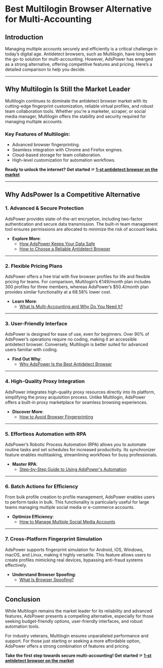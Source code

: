 # Best Multilogin Browser Alternative for Multi-Accounting

## Introduction

Managing multiple accounts securely and efficiently is a critical challenge in today’s digital age. Antidetect browsers, such as Multilogin, have long been the go-to solution for multi-accounting. However, AdsPower has emerged as a strong alternative, offering competitive features and pricing. Here’s a detailed comparison to help you decide.

---

## Why Multilogin Is Still the Market Leader

Multilogin continues to dominate the antidetect browser market with its cutting-edge fingerprint customization, reliable virtual profiles, and robust team collaboration tools. Whether you're a marketer, scraper, or social media manager, Multilogin offers the stability and security required for managing multiple accounts.

### Key Features of Multilogin:
- Advanced browser fingerprinting.
- Seamless integration with Chrome and Firefox engines.
- Cloud-based storage for team collaboration.
- High-level customization for automation workflows.

**Ready to unlock the internet? Get started ☞ [1-st antidetect browser on the market](https://bit.ly/multIlogin)**

---

## Why AdsPower Is a Competitive Alternative

### 1. Advanced & Secure Protection
AdsPower provides state-of-the-art encryption, including two-factor authentication and secure data transmission. The built-in team management tool ensures permissions are allocated to minimize the risk of account leaks.

- **Explore More**:
  - [How AdsPower Keeps Your Data Safe](https://www.adspower.com/blog/behind-the-scenes-how-adspower-keeps-your-data-safe)
  - [How to Choose a Reliable Antidetect Browser](https://www.adspower.com/blog/How-Do-You-Know-if-an-Antidetect-Browser-Is-Reliable)

---

### 2. Flexible Pricing Plans
AdsPower offers a free trial with five browser profiles for life and flexible pricing for teams. For comparison, Multilogin’s €149/month plan includes 300 profiles for three members, whereas AdsPower’s $50.4/month plan provides similar functionality at a 68.58% lower cost.

- **Learn More**:
  - [What Is Multi-Accounting and Why Do You Need It?](https://www.adspower.com/blog/What-Is-Multi-accounting-and-What-Is-It-for)

---

### 3. User-Friendly Interface
AdsPower is designed for ease of use, even for beginners. Over 90% of AdsPower’s operations require no coding, making it an accessible antidetect browser. Conversely, Multilogin is better suited for advanced users familiar with coding.

- **Find Out Why**:
  - [Why AdsPower Is the Best Antidetect Browser](https://www.adspower.com/blog/why-adspower-is-the-best-antidetect-browser)

---

### 4. High-Quality Proxy Integration
AdsPower integrates high-quality proxy resources directly into its platform, simplifying the proxy acquisition process. Unlike Multilogin, AdsPower offers a built-in proxy marketplace for seamless browsing experiences.

- **Discover More**:
  - [How to Avoid Browser Fingerprinting](https://www.adspower.com/blog/how-to-avoid-browser-fingerprinting-a-comprehensive-guide)

---

### 5. Effortless Automation with RPA
AdsPower’s Robotic Process Automation (RPA) allows you to automate routine tasks and set schedules for increased productivity. Its synchronizer feature enables multitasking, streamlining workflows for busy professionals.

- **Master RPA**:
  - [Step-by-Step Guide to Using AdsPower's Automation](https://www.adspower.com/blog/step-by-step-instructions-for-using-rpa-automation-from-adspower)

---

### 6. Batch Actions for Efficiency
From bulk profile creation to profile management, AdsPower enables users to perform tasks in bulk. This functionality is particularly useful for large teams managing multiple social media or e-commerce accounts.

- **Optimize Efficiency**:
  - [How to Manage Multiple Social Media Accounts](https://www.adspower.com/blog/how-to-manage-multiple-social-media-accounts)

---

### 7. Cross-Platform Fingerprint Simulation
AdsPower supports fingerprint simulation for Android, iOS, Windows, macOS, and Linux, making it highly versatile. This feature allows users to create profiles mimicking real devices, bypassing anti-fraud systems effectively.

- **Understand Browser Spoofing**:
  - [What Is Browser Spoofing?](https://www.adspower.com/blog/what-is-browser-spoofing-everything-you-need-to-know)

---

## Conclusion

While Multilogin remains the market leader for its reliability and advanced features, AdsPower presents a compelling alternative, especially for those seeking budget-friendly options, user-friendly interfaces, and robust automation tools.

For industry veterans, Multilogin ensures unparalleled performance and support. For those just starting or seeking a more affordable option, AdsPower offers a strong combination of features and pricing.

**Take the first step towards secure multi-accounting! Get started ☞ [1-st antidetect browser on the market](https://bit.ly/multIlogin)**
